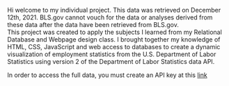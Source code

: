 Hi welcome to my individual project. This data was retrieved on December 12th, 2021. BLS.gov cannot vouch for the data or analyses derived from these data after the data have been retrieved from BLS.gov.
<br>
This project was created to apply the subjects I learned from my Relational Database and Webpage design class. I brought together my knowledge of HTML, CSS, JavaScript and web access to databases to create a dynamic visualization of employment statistics from the U.S. Department of Labor Statistics using version 2 of the Department of Labor Statistics data API.

In order to access the full data, you must create an API key at this <a href="https://www.chartjs.org/docs/latest/getting-started/index">link</a>
